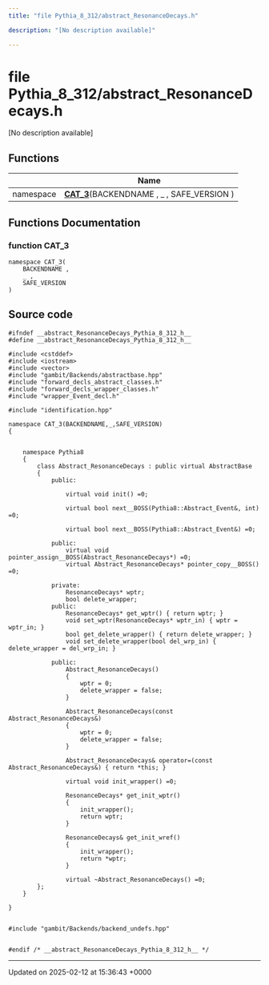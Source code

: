 ```yaml
---
title: "file Pythia_8_312/abstract_ResonanceDecays.h"

description: "[No description available]"

---
```


# file Pythia_8_312/abstract_ResonanceDecays.h

[No description available]

## Functions

|                | Name           |
| -------------- | -------------- |
| namespace | **[CAT_3](/documentation/code/files/abstract__resonancedecays_8h/#function-cat-3)**(BACKENDNAME , _ , SAFE_VERSION ) |


## Functions Documentation

### function CAT_3

```
namespace CAT_3(
    BACKENDNAME ,
    _ ,
    SAFE_VERSION 
)
```




## Source code

```
#ifndef __abstract_ResonanceDecays_Pythia_8_312_h__
#define __abstract_ResonanceDecays_Pythia_8_312_h__

#include <cstddef>
#include <iostream>
#include <vector>
#include "gambit/Backends/abstractbase.hpp"
#include "forward_decls_abstract_classes.h"
#include "forward_decls_wrapper_classes.h"
#include "wrapper_Event_decl.h"

#include "identification.hpp"

namespace CAT_3(BACKENDNAME,_,SAFE_VERSION)
{
    
    
    namespace Pythia8
    {
        class Abstract_ResonanceDecays : public virtual AbstractBase
        {
            public:
    
                virtual void init() =0;
    
                virtual bool next__BOSS(Pythia8::Abstract_Event&, int) =0;
    
                virtual bool next__BOSS(Pythia8::Abstract_Event&) =0;
    
            public:
                virtual void pointer_assign__BOSS(Abstract_ResonanceDecays*) =0;
                virtual Abstract_ResonanceDecays* pointer_copy__BOSS() =0;
    
            private:
                ResonanceDecays* wptr;
                bool delete_wrapper;
            public:
                ResonanceDecays* get_wptr() { return wptr; }
                void set_wptr(ResonanceDecays* wptr_in) { wptr = wptr_in; }
                bool get_delete_wrapper() { return delete_wrapper; }
                void set_delete_wrapper(bool del_wrp_in) { delete_wrapper = del_wrp_in; }
    
            public:
                Abstract_ResonanceDecays()
                {
                    wptr = 0;
                    delete_wrapper = false;
                }
    
                Abstract_ResonanceDecays(const Abstract_ResonanceDecays&)
                {
                    wptr = 0;
                    delete_wrapper = false;
                }
    
                Abstract_ResonanceDecays& operator=(const Abstract_ResonanceDecays&) { return *this; }
    
                virtual void init_wrapper() =0;
    
                ResonanceDecays* get_init_wptr()
                {
                    init_wrapper();
                    return wptr;
                }
    
                ResonanceDecays& get_init_wref()
                {
                    init_wrapper();
                    return *wptr;
                }
    
                virtual ~Abstract_ResonanceDecays() =0;
        };
    }
    
}


#include "gambit/Backends/backend_undefs.hpp"


#endif /* __abstract_ResonanceDecays_Pythia_8_312_h__ */
```


-------------------------------

Updated on 2025-02-12 at 15:36:43 +0000
